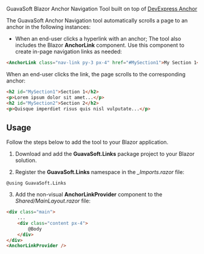 GuavaSoft Blazor Anchor Navigation Tool built on top of <a href="https://github.com/DevExpress/Blazor/tree/master/tools/DevExpress.Blazor.AnchorUtils">DevExpress Anchor</a>

The GuavaSoft Anchor Navigation tool automatically scrolls a page to an anchor in the following instances:

* When an end-user clicks a hyperlink with an anchor;
The tool also includes the Blazor **AnchorLink** component. Use this component to create in-page navigation links as needed:

```html
<AnchorLink class="nav-link py-3 px-4" href="#MySection1">My Section 1</AnchorLink>
```
    
When an end-user clicks the link, the page scrolls to the corresponding anchor:

```html
<h2 id="MySection1">Section 1</h2>
<p>Lorem ipsum dolor sit amet...</p>
<h2 id="MySection2">Section 2</h2>
<p>Quisque imperdiet risus quis nisl vulputate...</p>
```

## Usage

Follow the steps below to add the tool to your Blazor application.

1. Download and add the **GuavaSoft.Links** package project to your Blazor solution.

2. Register the **GuavaSoft.Links** namespace in the _\_Imports.razor_ file:

```
@using GuavaSoft.Links
```
   
3. Add the non-visual **AnchorLinkProvider** component to the _Shared/MainLayout.razor_ file:

```html
<div class="main">
    ...
    <div class="content px-4"> 
        @Body 
    </div> 
</div>
<AnchorLinkProvider />
```